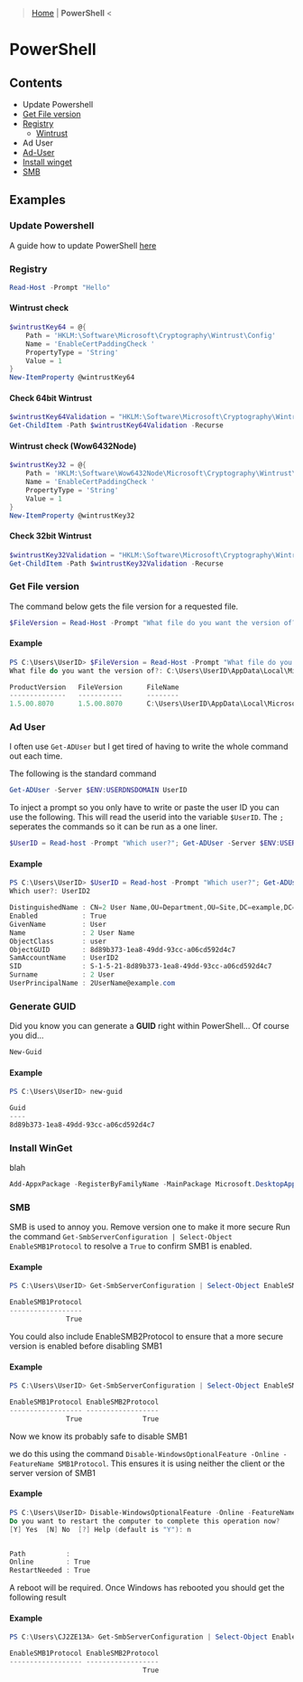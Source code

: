 > [Home](README.md) | **PowerShell** <
# PowerShell

## Contents
- Update Powershell
- [Get File version](#get-file-version)
- [Registry](#registry)
   - [Wintrust](#wintrust-check)
- Ad User
- [Ad-User](#ad-user)
- [Install winget](#install-winget)
- [SMB](#smb)


## Examples
### Update Powershell
A guide how to update PowerShell [here](UpdatePS.md)
### Registry
``` PowerShell
Read-Host -Prompt "Hello"
```


#### Wintrust check
```PowerShell
$wintrustKey64 = @{
    Path = 'HKLM:\Software\Microsoft\Cryptography\Wintrust\Config'
    Name = 'EnableCertPaddingCheck '
    PropertyType = 'String'
    Value = 1
}
New-ItemProperty @wintrustKey64
```

#### Check 64bit Wintrust
```PowerShell
$wintrustKey64Validation = "HKLM:\Software\Microsoft\Cryptography\Wintrust\"
Get-ChildItem -Path $wintrustKey64Validation -Recurse
```


#### Wintrust check (Wow6432Node)
```PowerShell
$wintrustKey32 = @{
    Path = 'HKLM:\Software\Wow6432Node\Microsoft\Cryptography\Wintrust\Config'
    Name = 'EnableCertPaddingCheck '
    PropertyType = 'String'
    Value = 1
}
New-ItemProperty @wintrustKey32
```

#### Check 32bit Wintrust
```PowerShell
$wintrustKey32Validation = "HKLM:\Software\Microsoft\Cryptography\Wintrust\"
Get-ChildItem -Path $wintrustKey32Validation -Recurse
```


<!--

  Get file version starts here

-->
### Get File version
The command below gets the file version for a requested file.
```PowerShell
$FileVersion = Read-Host -Prompt "What file do you want the version of?"; (Get-Item $FileVersion).VersionInfo
```

#### Example
```PowerShell
PS C:\Users\UserID> $FileVersion = Read-Host -Prompt "What file do you want the version of?"; (Get-Item $FileVersion).VersionInfo
What file do you want the version of?: C:\Users\UserID\AppData\Local\Microsoft\Teams\current\Teams.exe

ProductVersion   FileVersion      FileName
--------------   -----------      --------
1.5.00.8070      1.5.00.8070      C:\Users\UserID\AppData\Local\Microsoft\Teams\current\Teams.exe
```

### Ad User
I often use `Get-ADUser` but I get tired of having to write the whole command out each time.

The following is the standard command
```PowerShell
Get-ADUser -Server $ENV:USERDNSDOMAIN UserID
```

To inject a prompt so you only have to write or paste the user ID you can use the following. This will read the userid into the variable `$UserID`. The `;` seperates the commands so it can be run as a one liner.
```PowerShell
$UserID = Read-host -Prompt "Which user?"; Get-ADUser -Server $ENV:USERDNSDOMAIN $UserID
```

#### Example
```PowerShell
PS C:\Users\UserID> $UserID = Read-host -Prompt "Which user?"; Get-ADUser -Server $ENV:USERDNSDOMAIN $UserID
Which user?: UserID2

DistinguishedName : CN=2 User Name,OU=Department,OU=Site,DC=example,DC=com
Enabled           : True
GivenName         : User
Name              : 2 User Name
ObjectClass       : user
ObjectGUID        : 8d89b373-1ea8-49dd-93cc-a06cd592d4c7
SamAccountName    : UserID2
SID               : S-1-5-21-8d89b373-1ea8-49dd-93cc-a06cd592d4c7
Surname           : 2 User
UserPrincipalName : 2UserName@example.com
```
### Generate GUID
Did you know you can generate a **GUID** right within PowerShell... Of course you did...
```PowerShell
New-Guid
```

#### Example
```PowerShell
PS C:\Users\UserID> new-guid

Guid
----
8d89b373-1ea8-49dd-93cc-a06cd592d4c7
```


### Install WinGet
blah
```PowerShell
Add-AppxPackage -RegisterByFamilyName -MainPackage Microsoft.DesktopAppInstaller_8wekyb3d8bbwe
```


### SMB
SMB is used to annoy you. Remove version one to make it more secure
Run the command `Get-SmbServerConfiguration | Select-Object EnableSMB1Protocol` to resolve a `True` to confirm SMB1 is enabled. 

#### Example
```PowerShell
PS C:\Users\UserID> Get-SmbServerConfiguration | Select-Object EnableSMB1Protocol

EnableSMB1Protocol
------------------
              True
```
You could also include EnableSMB2Protocol to ensure that a more secure version is enabled before disabling SMB1

#### Example
```PowerShell
PS C:\Users\UserID> Get-SmbServerConfiguration | Select-Object EnableSMB1Protocol, EnableSMB2Protocol

EnableSMB1Protocol EnableSMB2Protocol
------------------ ------------------
              True               True
```

Now we know its probably safe to disable SMB1

we do this using the command `Disable-WindowsOptionalFeature -Online -FeatureName SMB1Protocol`. This ensures it is using neither the client or the server version of SMB1

#### Example
```PowerShell
PS C:\Users\UserID> Disable-WindowsOptionalFeature -Online -FeatureName SMB1Protocol
Do you want to restart the computer to complete this operation now?
[Y] Yes  [N] No  [?] Help (default is "Y"): n


Path          :
Online        : True
RestartNeeded : True
```
A reboot will be required. Once Windows has rebooted you should get the following result
#### Example
```PowerShell
PS C:\Users\CJ2ZE13A> Get-SmbServerConfiguration | Select-Object EnableSMB1Protocol, EnableSMB2Protocol

EnableSMB1Protocol EnableSMB2Protocol
------------------ ------------------
                                 True
```

